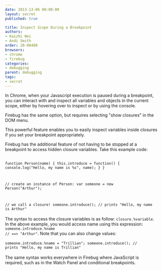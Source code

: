 ```yaml
---
date: 2013-13-06 00:00:00
layout: secret
published: true

title: Inspect Scope During a Breakpoint
authors:
- Kaizhi Wei
- Andi Smith
order: 20-00480
browsers:
- chrome
- firebug
categories:
- debugging
parent: debugging
tags:
- secret
---
```


<p class="chrome">In Chrome, when your Javascript execution is paused during a breakpoint, you can interact with and inspect all variables and objects in the current scope, either by hovering over to inspect or by using the console.</p>

<p class="chrome">Firebug has the same option, but requires selecting "show closures" in the DOM menu.</p>

<p class="firebug chrome">This powerful feature enables you to easily inspect variables inside closures if you set your breakpoint appropriately.</p>

<p class="firebug">Firebug has the additional feature of not having to be stopped at a breakpoint to access hidden closure variables. Take this example code:<br><br>

<code>function Person(name)
{
    this.introduce = function()
    {
        console.log("Hello, my name is %s", name);
    }
}
 
// create an instance of Person:
var someone = new Person("Arthur");
 
// we call a closure!
someone.introduce(); // prints "Hello, my name is Arthur"
</code>
<br><br>
The syntax to access the closure variables is as follow: <code>closure.%variable</code>. In the above example, you would access name using this expression: <code>someone.introduce.%name // ==> "Arthur"</code>. Note that you can also change values:<br><br>
<code>someone.introduce.%name = "Trillian";
someone.introduce(); // prints "Hello, my name is Trillian"
</code>
<br><br>
The same syntax works everywhere in Firebug where JavaScript is required, such as in the Watch Panel and conditional breakpoints.
</p>
